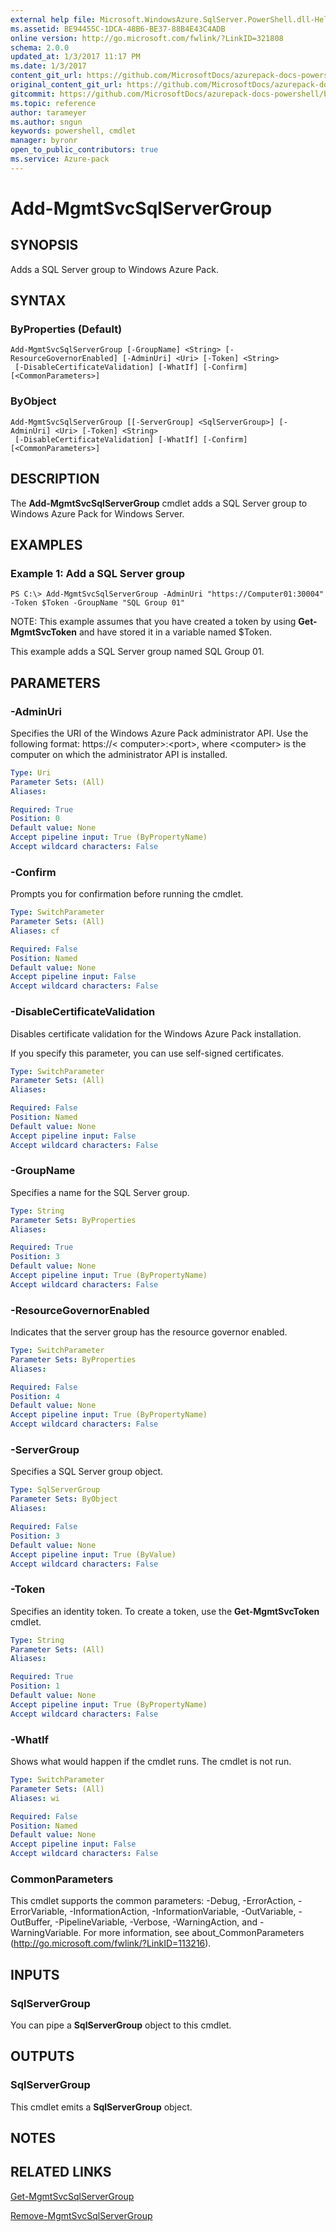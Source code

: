 ```yaml
---
external help file: Microsoft.WindowsAzure.SqlServer.PowerShell.dll-Help.xml
ms.assetid: BE94455C-1DCA-48B6-BE37-88B4E43C4ADB
online version: http://go.microsoft.com/fwlink/?LinkID=321808
schema: 2.0.0
updated_at: 1/3/2017 11:17 PM
ms.date: 1/3/2017
content_git_url: https://github.com/MicrosoftDocs/azurepack-docs-powershell/blob/live/AzurePack-cmdlets/SQLServer/v1.0/Add-MgmtSvcSqlServerGroup.md
original_content_git_url: https://github.com/MicrosoftDocs/azurepack-docs-powershell/blob/live/AzurePack-cmdlets/SQLServer/v1.0/Add-MgmtSvcSqlServerGroup.md
gitcommit: https://github.com/MicrosoftDocs/azurepack-docs-powershell/blob/d67623ef81fb4ed9ee02ac9c9b01bb34ad6d33e2/AzurePack-cmdlets/SQLServer/v1.0/Add-MgmtSvcSqlServerGroup.md
ms.topic: reference
author: tarameyer
ms.author: sngun
keywords: powershell, cmdlet
manager: byronr
open_to_public_contributors: true
ms.service: Azure-pack
---
```


# Add-MgmtSvcSqlServerGroup

## SYNOPSIS
Adds a SQL Server group to Windows Azure Pack.

## SYNTAX

### ByProperties (Default)
```
Add-MgmtSvcSqlServerGroup [-GroupName] <String> [-ResourceGovernorEnabled] [-AdminUri] <Uri> [-Token] <String>
 [-DisableCertificateValidation] [-WhatIf] [-Confirm] [<CommonParameters>]
```

### ByObject
```
Add-MgmtSvcSqlServerGroup [[-ServerGroup] <SqlServerGroup>] [-AdminUri] <Uri> [-Token] <String>
 [-DisableCertificateValidation] [-WhatIf] [-Confirm] [<CommonParameters>]
```

## DESCRIPTION
The **Add-MgmtSvcSqlServerGroup** cmdlet adds a SQL Server group to Windows Azure Pack for Windows Server.

## EXAMPLES

### Example 1: Add a SQL Server group
```
PS C:\> Add-MgmtSvcSqlServerGroup -AdminUri "https://Computer01:30004" -Token $Token -GroupName "SQL Group 01"
```

NOTE: This example assumes that you have created a token by using **Get-MgmtSvcToken** and have stored it in a variable named $Token.

This example adds a SQL Server group named SQL Group 01.

## PARAMETERS

### -AdminUri
Specifies the URI of the Windows Azure Pack administrator API.
Use the following format: https://\< computer\>:\<port\>, where \<computer\> is the computer on which the administrator API is installed.

```yaml
Type: Uri
Parameter Sets: (All)
Aliases: 

Required: True
Position: 0
Default value: None
Accept pipeline input: True (ByPropertyName)
Accept wildcard characters: False
```

### -Confirm
Prompts you for confirmation before running the cmdlet.

```yaml
Type: SwitchParameter
Parameter Sets: (All)
Aliases: cf

Required: False
Position: Named
Default value: None
Accept pipeline input: False
Accept wildcard characters: False
```

### -DisableCertificateValidation
Disables certificate validation for the Windows Azure Pack installation.

If you specify this parameter, you can use self-signed certificates.

```yaml
Type: SwitchParameter
Parameter Sets: (All)
Aliases: 

Required: False
Position: Named
Default value: None
Accept pipeline input: False
Accept wildcard characters: False
```

### -GroupName
Specifies a name for the SQL Server group.

```yaml
Type: String
Parameter Sets: ByProperties
Aliases: 

Required: True
Position: 3
Default value: None
Accept pipeline input: True (ByPropertyName)
Accept wildcard characters: False
```

### -ResourceGovernorEnabled
Indicates that the server group has the resource governor enabled.

```yaml
Type: SwitchParameter
Parameter Sets: ByProperties
Aliases: 

Required: False
Position: 4
Default value: None
Accept pipeline input: True (ByPropertyName)
Accept wildcard characters: False
```

### -ServerGroup
Specifies a SQL Server group object.

```yaml
Type: SqlServerGroup
Parameter Sets: ByObject
Aliases: 

Required: False
Position: 3
Default value: None
Accept pipeline input: True (ByValue)
Accept wildcard characters: False
```

### -Token
Specifies an identity token.
To create a token, use the **Get-MgmtSvcToken** cmdlet.

```yaml
Type: String
Parameter Sets: (All)
Aliases: 

Required: True
Position: 1
Default value: None
Accept pipeline input: True (ByPropertyName)
Accept wildcard characters: False
```

### -WhatIf
Shows what would happen if the cmdlet runs. The cmdlet is not run.

```yaml
Type: SwitchParameter
Parameter Sets: (All)
Aliases: wi

Required: False
Position: Named
Default value: None
Accept pipeline input: False
Accept wildcard characters: False
```

### CommonParameters
This cmdlet supports the common parameters: -Debug, -ErrorAction, -ErrorVariable, -InformationAction, -InformationVariable, -OutVariable, -OutBuffer, -PipelineVariable, -Verbose, -WarningAction, and -WarningVariable. For more information, see about_CommonParameters (http://go.microsoft.com/fwlink/?LinkID=113216).

## INPUTS

### SqlServerGroup
You can pipe a **SqlServerGroup** object to this cmdlet.

## OUTPUTS

### SqlServerGroup
This cmdlet emits a **SqlServerGroup** object.

## NOTES

## RELATED LINKS

[Get-MgmtSvcSqlServerGroup](xref:SQLServer/v1.0/Get-MgmtSvcSqlServerGroup.md)

[Remove-MgmtSvcSqlServerGroup](xref:SQLServer/v1.0/Remove-MgmtSvcSqlServerGroup.md)


